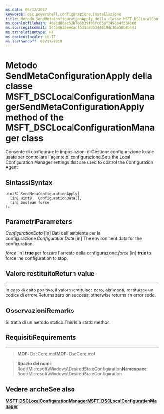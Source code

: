 ```yaml
---
ms.date: 06/12/2017
keywords: dsc,powershell,configurazione,installazione
title: Metodo SendMetaConfigurationApply della classe MSFT_DSCLocalConfigurationManager
ms.openlocfilehash: 46acd86ac52b7b6b39f06fc65af2498b4f5348ed
ms.sourcegitcommit: 54534635eedacf531d8d6344019dc16a50b8b441
ms.translationtype: HT
ms.contentlocale: it-IT
ms.lasthandoff: 05/17/2018
---
```

# <a name="sendmetaconfigurationapply-method-of-the-msftdsclocalconfigurationmanager-class"></a><span data-ttu-id="f6374-103">Metodo SendMetaConfigurationApply della classe MSFT_DSCLocalConfigurationManager</span><span class="sxs-lookup"><span data-stu-id="f6374-103">SendMetaConfigurationApply method of the MSFT_DSCLocalConfigurationManager class</span></span>

<span data-ttu-id="f6374-104">Consente di configurare le impostazioni di Gestione configurazione locale usate per controllare l'agente di configurazione.</span><span class="sxs-lookup"><span data-stu-id="f6374-104">Sets the Local Configuration Manager settings that are used to control the Configuration Agent.</span></span>

<a name="syntax"></a><span data-ttu-id="f6374-105">Sintassi</span><span class="sxs-lookup"><span data-stu-id="f6374-105">Syntax</span></span>
------

```mof
uint32 SendMetaConfigurationApply(
  [in] uint8   ConfigurationData[],
  [in] boolean force
);
```

<a name="parameters"></a><span data-ttu-id="f6374-106">Parametri</span><span class="sxs-lookup"><span data-stu-id="f6374-106">Parameters</span></span>
----------

<span data-ttu-id="f6374-107">*ConfigurationData* \[in\] Dati dell'ambiente per la configurazione.</span><span class="sxs-lookup"><span data-stu-id="f6374-107">*ConfigurationData* \[in\] The environment data for the configuration.</span></span>

<span data-ttu-id="f6374-108">*force* \[in\] **true** per forzare l'arresto della configurazione.</span><span class="sxs-lookup"><span data-stu-id="f6374-108">*force* \[in\] **true** to force the configuration to stop.</span></span>

## <a name="return-value"></a><span data-ttu-id="f6374-109">Valore restituito</span><span class="sxs-lookup"><span data-stu-id="f6374-109">Return value</span></span>
------------

<span data-ttu-id="f6374-110">In caso di esito positivo, il valore restituisce zero, altrimenti, restituisce un codice di errore.</span><span class="sxs-lookup"><span data-stu-id="f6374-110">Returns zero on success; otherwise returns an error code.</span></span>

## <a name="remarks"></a><span data-ttu-id="f6374-111">Osservazioni</span><span class="sxs-lookup"><span data-stu-id="f6374-111">Remarks</span></span>

<span data-ttu-id="f6374-112">Si tratta di un metodo statico.</span><span class="sxs-lookup"><span data-stu-id="f6374-112">This is a static method.</span></span>

## <a name="requirements"></a><span data-ttu-id="f6374-113">Requisiti</span><span class="sxs-lookup"><span data-stu-id="f6374-113">Requirements</span></span>
------------
><span data-ttu-id="f6374-114">**MOF:** DscCore.mof</span><span class="sxs-lookup"><span data-stu-id="f6374-114">**MOF:** DscCore.mof</span></span>

><span data-ttu-id="f6374-115">**Spazio dei nomi**: Root\Microsoft\Windows\DesiredStateConfiguration</span><span class="sxs-lookup"><span data-stu-id="f6374-115">**Namespace**: Root\Microsoft\Windows\DesiredStateConfiguration</span></span>


## <a name="see-also"></a><span data-ttu-id="f6374-116">Vedere anche</span><span class="sxs-lookup"><span data-stu-id="f6374-116">See also</span></span>


[<span data-ttu-id="f6374-117">**MSFT_DSCLocalConfigurationManager**</span><span class="sxs-lookup"><span data-stu-id="f6374-117">**MSFT_DSCLocalConfigurationManager**</span></span>](msft-dsclocalconfigurationmanager.md)